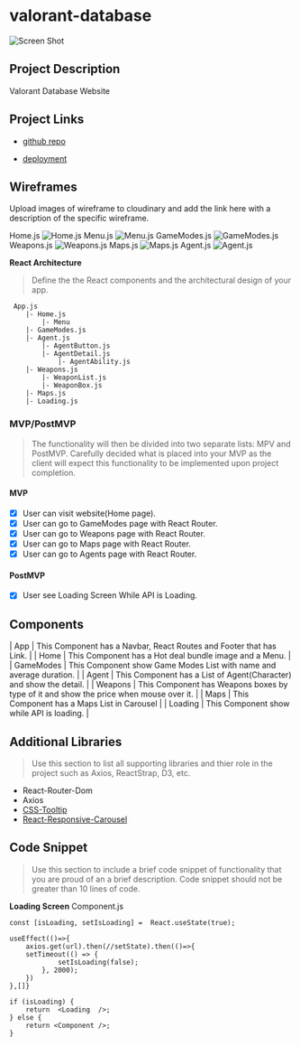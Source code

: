 # valorant-database

![Screen Shot](https://github.com/Tanachuns/valorant-database/blob/main/screenshot.gif?raw=true)

## Project Description

Valorant Database Website

## Project Links

- [github repo](https://github.com/Tanachuns/valorant-database)

- [deployment](https://tanalorant.netlify.app/home)

## Wireframes

Upload images of wireframe to cloudinary and add the link here with a description of the specific wireframe.

Home.js
![Home.js](https://github.com/Tanachuns/valorant-database/blob/main/Proposal/App.png?raw=true)
Menu.js
![Menu.js](https://github.com/Tanachuns/valorant-database/blob/main/Proposal/Menu.png?raw=true)
GameModes.js
![GameModes.js](https://github.com/Tanachuns/valorant-database/blob/main/Proposal/GameModes.png?raw=true)
Weapons.js
![Weapons.js](https://github.com/Tanachuns/valorant-database/blob/main/Proposal/Weapons.png?raw=true)
Maps.js
![Maps.js](https://github.com/Tanachuns/valorant-database/blob/main/Proposal/Maps.png?raw=true)
Agent.js
![Agent.js](https://github.com/Tanachuns/valorant-database/blob/main/Proposal/Agents.png?raw=true)

**React Architecture**

> Define the the React components and the architectural design of your
> app.

     App.js
    	|- Home.js
        	|- Menu
        |- GameModes.js
        |- Agent.js
    	    |- AgentButton.js
    	    |- AgentDetail.js
    		    |- AgentAbility.js
        |- Weapons.js
    	    |- WeaponList.js
    	    |- WeaponBox.js
        |- Maps.js
        |- Loading.js


### MVP/PostMVP

> The functionality will then be divided into two separate lists: MPV
> and PostMVP. Carefully decided what is placed into your MVP as the
> client will expect this functionality to be implemented upon project
> completion.

#### MVP

- [x] User can visit website(Home page).
- [x] User can go to GameModes page with React Router.
- [x] User can go to Weapons page with React Router.
- [x] User can go to Maps page with React Router.
- [x] User can go to Agents page with React Router.

#### PostMVP

- [x] User see Loading Screen While API is Loading.

## Components

| App | This Component has a Navbar, React Routes and Footer that has Link. |
| Home | This Component has a Hot deal bundle image and a Menu. |
| GameModes | This Component show Game Modes List with name and average duration. |
| Agent | This Component has a List of Agent(Character) and show the detail. |
| Weapons | This Component has Weapons boxes by type of it and show the price when mouse over it. |
| Maps | This Component has a Maps List in Carousel |
| Loading | This Component show while API is loading. |

## Additional Libraries

> Use this section to list all supporting libraries and thier role in
> the project such as Axios, ReactStrap, D3, etc.

- React-Router-Dom
- Axios
- [CSS-Tooltip](http://www.menucool.com/tooltip/css-tooltip)
- [React-Responsive-Carousel](https://react-responsive-carousel.js.org/)

## Code Snippet

> Use this section to include a brief code snippet of functionality that
> you are proud of an a brief description. Code snippet should not be
> greater than 10 lines of code.

**Loading Screen**
Component.js

```
const [isLoading, setIsLoading] =  React.useState(true);

useEffect(()=>{
	axios.get(url).then(//setState).then(()=>{
	setTimeout(() => {
			setIsLoading(false);
		}, 2000);
	})
},[]}

if (isLoading) {
	return  <Loading  />;
} else {
	return <Component />;
}
```
